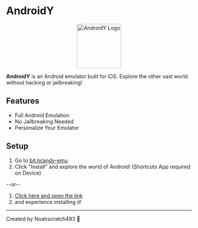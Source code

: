 # AndroidY

<p align="center">
  <img src="https://github.com/Noahscratch493/androidy/blob/main/androidY.png?raw=true" alt="AndroidY Logo" width="120">
</p>

**AndroidY** is an Android emulator built for iOS. Explore the other vast world without hacking or jailbreaking!  

## Features

- Full Android Emulation  
- No Jailbreaking Needed  
- Personalize Your Emulator  

## Setup

1. Go to [bit.ly/andy-emu](https://bit.ly/andy-emu)
2. Click "Install" and explore the world of Android! (Shortcuts App required on Device)

--or--
1. [Click here and open the link](https://www.appdemostore.com/embed?id=5160990439636992)
2. and experience installing it!

---

Created by Noahscratch493 🚀
